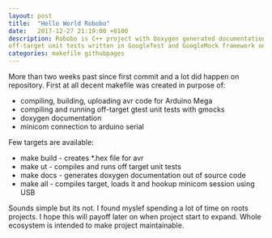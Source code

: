 ```yaml
---
layout: post
title:  "Hello World Robobo"
date:   2017-12-27 21:19:00 +0100
description: Robobo is C++ project with Doxygen generated documentation, blog,
off-target unit tests written in GoogleTest and GoogleMock framework on Github.
categories: makefile githubpages
---
```


More than two weeks past since first commit and a lot did happen on repository.
First at all decent makefile was created in purpose of:
 - compiling, building, uploading avr code for Arduino Mega
 - compiling and running off-target gtest unit tests with gmocks
 - doxygen documentation
 - minicom connection to arduino serial

Few targets are available:
 - make build - creates *.hex file for avr 
 - make ut - compiles and runs off target unit tests
 - make docs - generates doxygen documentation out of source code
 - make all - compiles target, loads it and hookup minicom session using USB

Sounds simple but its not. I found myslef spending a lot of time on roots
projects. I hope this will payoff later on when project start to expand. Whole
ecosystem is intended to make project maintainable.



